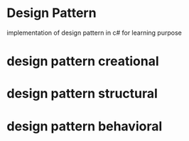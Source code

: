 # Design Pattern
implementation of design pattern in c# for learning purpose 

# design pattern creational 

# design pattern structural

# design pattern behavioral  
